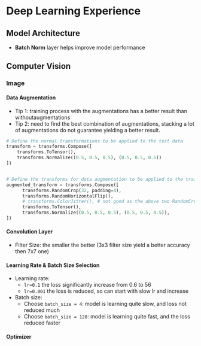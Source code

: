 # Deep Learning Experience

## Model Architecture
- **Batch Norm** layer helps improve model performance
## Computer Vision
### Image
#### Data Augmentation
- Tip 1: training process with the augmentations has a better result than withoutaugmentations
- Tip 2: need to find the best combination of augmentations, stacking a lot of augmentations do not guarantee yielding a better result.

```Python
# Define the normal transformations to be applied to the test data
transform = transforms.Compose([
    transforms.ToTensor(),
    transforms.Normalize((0.5, 0.5, 0.5), (0.5, 0.5, 0.5))
])


# Define the transforms for data augmentation to be applied to the train data
augmented_transform = transforms.Compose([
      transforms.RandomCrop(32, padding=4),
      transforms.RandomHorizontalFlip(),
      # transforms.ColorJitter(), # not good as the above two RandomCrop & RandomHorizontalFlip alone
      transforms.ToTensor(),
      transforms.Normalize((0.5, 0.5, 0.5), (0.5, 0.5, 0.5)),
])
```
#### Convolution Layer
- Filter Size: the smaller the better (3x3 filter size yield a better accuracy then 7x7 one)

#### Learning Rate & Batch Size Selection
- Learning rate:
  - `lr=0.1` the loss significantly increase from 0.6 to 56
  - `lr=0.001` the loss is reduced, so can start with slow lr and increase
- Batch size:
  - Choose `batch_size = 4`: model is learning quite slow, and loss not reduced much
  - Choose `batch_size = 128`: model is learning quite fast, and the loss reduced faster

#### Optimizer
